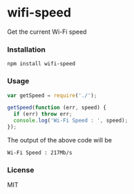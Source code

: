 # wifi-speed
 
 Get the current Wi-Fi speed 

### Installation

```
npm install wifi-speed
```

### Usage

```js
var getSpeed = require('./');

getSpeed(function (err, speed) {
  if (err) throw err;
  console.log('Wi-Fi Speed : ', speed);
});
```

The output of the above code will be 

```
Wi-Fi Speed : 217Mb/s
```

### License

MIT
